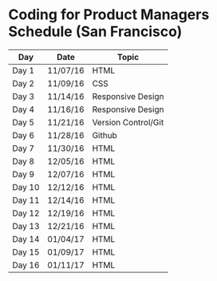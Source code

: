 # Coding for Product Managers Schedule (San Francisco)


| Day | Date | Topic |
|-----|-------|------|
| Day 1 | 11/07/16 | HTML|
| Day 2 | 11/09/16 | CSS|
| Day 3 | 11/14/16 | Responsive Design|
| Day 4 | 11/16/16 | Responsive Design|
| Day 5 | 11/21/16 | Version Control/Git|
| Day 6 | 11/28/16 | Github|
| Day 7 | 11/30/16 | HTML|
| Day 8 | 12/05/16 | HTML|
| Day 9 | 12/07/16 | HTML|
| Day 10 | 12/12/16 | HTML|
| Day 11 | 12/14/16 | HTML|
| Day 12 | 12/19/16 | HTML|
| Day 13 | 12/21/16 | HTML|
| Day 14 | 01/04/17 | HTML|
| Day 15 | 01/09/17 | HTML|
| Day 16 | 01/11/17 | HTML|
